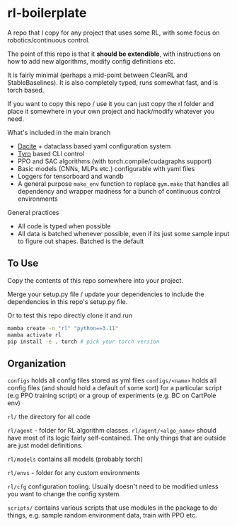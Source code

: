 # rl-boilerplate

A repo that I copy for any project that uses some RL, with some focus on robotics/continuous control.

The point of this repo is that it **should be extendible**, with instructions on how to add new algorithms, modify config definitions etc.

It is fairly minimal (perhaps a mid-point between CleanRL and StableBaselines). It is also completely typed, runs somewhat fast, and is torch based.

If you want to copy this repo / use it you can just copy the rl folder and place it somewhere in your own project and hack/modify whatever you need.

What's included in the main branch
- [Dacite](https://github.com/konradhalas/dacite) + dataclass based yaml configuration system
- [Tyro](https://github.com/brentyi/tyro) based CLI control
- PPO and SAC algorithms (with torch.compile/cudagraphs support)
- Basic models (CNNs, MLPs etc.) configurable with yaml files
- Loggers for tensorboard and wandb
- A general purpose `make_env` function to replace `gym.make` that handles all dependency and wrapper madness for a bunch of continuous control environments

General practices
- All code is typed when possible
- All data is batched whenever possible, even if its just some sample input to figure out shapes. Batched is the default


## To Use

Copy the contents of this repo somewhere into your project.

Merge your setup.py file / update your dependencies to include the dependencies in this repo's setup.py file.
<!-- 
Replace / update the following files

`environment.yml` - change the name and add/remove pkgs

`pkgname` - rename folder to the actual project name

Then `mamba create env` or `conda create env` -->

Or to test this repo directly clone it and run

```bash
mamba create -n "rl" "python==3.11"
mamba activate rl
pip install -e . torch # pick your torch version
```

## Organization


`configs` holds all config files stored as yml files
`configs/<name>` holds all config files (and should hold a default of some sort) for a particular script (e.g PPO training script) or a group of experiments (e.g. BC on CartPole env)

`rl/` the directory for all code

`rl/agent` - folder for RL algorithm classes. `rl/agent/<algo_name>` should have most of its logic fairly self-contained. The only things that are outside are just model definitions.

`rl/models` contains all models (probably torch)

`rl/envs` - folder for any custom environments

`rl/cfg` configuration tooling. Usually doesn't need to be modified unless you want to change the config system.

`scripts/` contains various scripts that use modules in the package to do things, e.g. sample random environment data, train with PPO etc.